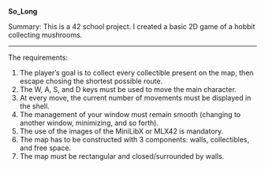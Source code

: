 **So_Long**

Summary: This is a 42 school project. I created a basic 2D game of a hobbit collecting mushrooms.

---
The requirements:
1. The player’s goal is to collect every collectible present on the map, then escape
chosing the shortest possible route.
2. The W, A, S, and D keys must be used to move the main character.
3. At every move, the current number of movements must be displayed in the shell.
4. The management of your window must remain smooth (changing to another window, minimizing, and so forth).
5. The use of the images of the MiniLibX or MLX42 is mandatory.
6. The map has to be constructed with 3 components: walls, collectibles, and free
space.
7. The map must be rectangular and closed/surrounded by walls.
